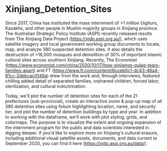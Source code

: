 # Xinjiang_Detention_Sites

Since 2017, China has instituted the mass internment of >1 million Uighurs, Kazakhs, and other people in Muslim-majority groups in Xinjiang province. The Australian Strategic Policy Institute (ASPI) recently released results from The Xinjiang Data Project (https://xjdp.aspi.org.au/), which uses satellite imagery and local government working group documents to locate, map, and analyze 380 suspected detention sites. It also details the destruction of >16,000 mosques and demolition of 30% of important Islamic cultural sites across southern Xinjiang. Recently, The Economist (https://www.economist.com/china/2020/10/17/how-xinjiangs-gulag-tears-families-apart) and FT (https://www.ft.com/content/6cceb0c1-dc43-48a4-81cc-2debcac0148a) drew from the work and, through interviews, featured chilling added detail of separated families, orphaned children, forced labor, sterilization, and cultural indoctrination.

Today, we'll plot the number of detention sites for each of the 21 prefectures (sub-provincial), create an interactive zoom & pop-up map of all 380 detention sites using folium highlighting location, name, and security tier, and plot the number of detention buildings by type and year. In addition to working with the dataframe, we'll work with plot styling, grids, and colormaps. The purpose is to visualize the extent and ongoing expansion of the internment program for the public and data scientists interested in digging deeper. If you'd like to explore more on Xinjiang's cultural erasure, including additional visual satellite assets, documents, and data current to September 2020, you can find it here (https://xjdp.aspi.org.au/data/).
